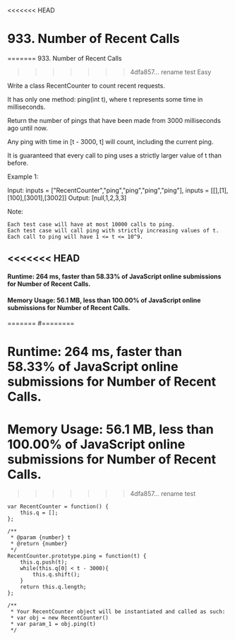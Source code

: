 <<<<<<< HEAD
# 933. Number of Recent Calls
=======
933. Number of Recent Calls
>>>>>>> 4dfa857... rename test
Easy

Write a class RecentCounter to count recent requests.

It has only one method: ping(int t), where t represents some time in milliseconds.

Return the number of pings that have been made from 3000 milliseconds ago until now.

Any ping with time in [t - 3000, t] will count, including the current ping.

It is guaranteed that every call to ping uses a strictly larger value of t than before.

 

Example 1:

Input: inputs = ["RecentCounter","ping","ping","ping","ping"], inputs = [[],[1],[100],[3001],[3002]]
Output: [null,1,2,3,3]

 

Note:

    Each test case will have at most 10000 calls to ping.
    Each test case will call ping with strictly increasing values of t.
    Each call to ping will have 1 <= t <= 10^9.

<<<<<<< HEAD
---
#### Runtime: 264 ms, faster than 58.33% of JavaScript online submissions for Number of Recent Calls.
#### Memory Usage: 56.1 MB, less than 100.00% of JavaScript online submissions for Number of Recent Calls.
=======
#========
# Runtime: 264 ms, faster than 58.33% of JavaScript online submissions for Number of Recent Calls.
# Memory Usage: 56.1 MB, less than 100.00% of JavaScript online submissions for Number of Recent Calls.
>>>>>>> 4dfa857... rename test
```
var RecentCounter = function() {
    this.q = [];
};

/** 
 * @param {number} t
 * @return {number}
 */
RecentCounter.prototype.ping = function(t) {
    this.q.push(t);
    while(this.q[0] < t - 3000){
        this.q.shift();
    }
    return this.q.length;
};

/** 
 * Your RecentCounter object will be instantiated and called as such:
 * var obj = new RecentCounter()
 * var param_1 = obj.ping(t)
 */
```
